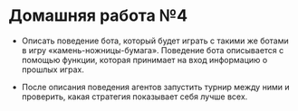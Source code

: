 # Домашняя работа №4

* Описать поведение бота, который будет играть с такими же ботами в игру «камень-ножницы-бумага». Поведение бота описывается с помощью функции, которая принимает на вход информацию о прошлых играх. 


* После описания поведения агентов запустить турнир между ними и проверить, какая стратегия показывает себя лучше всех.